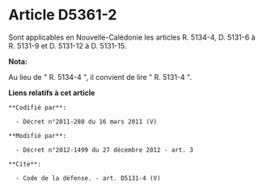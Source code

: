 # Article D5361-2

Sont applicables en Nouvelle-Calédonie les  articles R. 5134-4, D. 5131-6 à R. 5131-9 et D. 5131-12 à D. 5131-15.

**Nota:**

Au lieu de " R. 5134-4 ", il convient de lire " R. 5131-4 ".

**Liens relatifs à cet article**

	**Codifié par**:

	  - Décret n°2011-280 du 16 mars 2011 (V)

	**Modifié par**:

	  - Décret n°2012-1499 du 27 décembre 2012 - art. 3

	**Cite**:

	  - Code de la défense. - art. D5131-4 (V)
